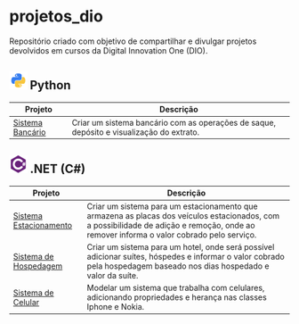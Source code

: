 
# projetos_dio

Repositório criado com objetivo de compartilhar e divulgar projetos devolvidos em cursos da Digital Innovation One (DIO).

## ![python-icon](/icons/python-icon.png) Python

| Projeto | Descrição |
| ------- | ----------|
| [Sistema Bancário](https://github.com/iuryhuebra/projetos_dio/blob/main/python/sistema_bancario.py) | Criar um sistema bancário com as operações de saque, depósito e visualização do extrato.|

## ![csharp-icon](/icons/csharp-icon.png) .NET (C#)

| Projeto | Descrição |
| ------- | ----------|
| [Sistema Estacionamento](https://github.com/iuryhuebra/projetos_dio/tree/main/dotnet/fundamentos-desafio) | Criar um sistema para um estacionamento que armazena as placas dos veículos estacionados, com a possibilidade de adição e remoção, onde ao remover informa o valor cobrado pelo serviço.|
| [Sistema de Hospedagem](https://github.com/iuryhuebra/projetos_dio/tree/main/dotnet/explorando-desafio) | Criar um sistema para um hotel, onde será possível adicionar suítes, hóspedes e informar o valor cobrado pela hospedagem baseado nos dias hospedado e valor da suíte.|
| [Sistema de Celular](https://github.com/iuryhuebra/projetos_dio/tree/main/dotnet/poo-desafio) | Modelar um sistema que trabalha com celulares, adicionando propriedades e herança nas classes Iphone e Nokia.|

